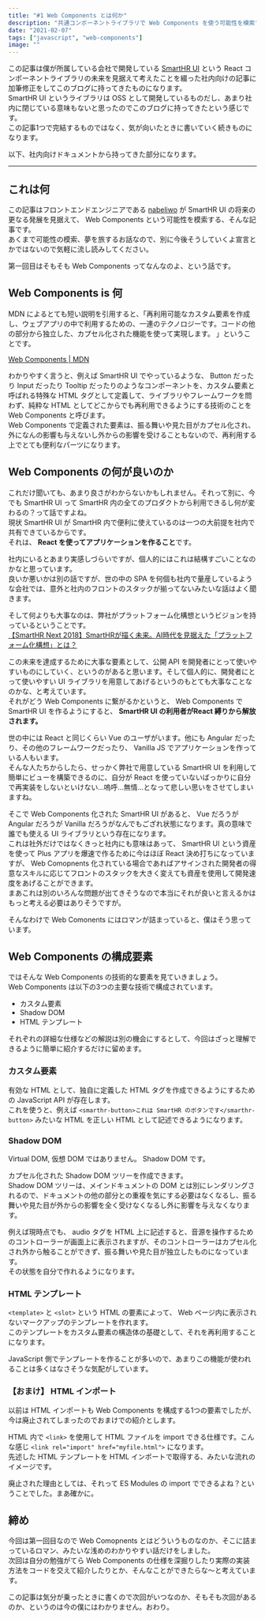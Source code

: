 ```yaml
---
title: "#1 Web Components とは何か"
description: "共通コンポーネントライブラリで Web Components を使う可能性を模索するシリーズを始めようと思います。"
date: "2021-02-07"
tags: ["javascript", "web-components"]
image: ""
---
```


この記事は僕が所属している会社で開発している [SmartHR UI](https://github.com/kufu/smarthr-ui) という React コンポーネントライブラリの未来を見据えて考えたことを綴った社内向けの記事に加筆修正をしてこのブログに持ってきたものになります。  
SmartHR UI というライブラリは OSS として開発しているものだし、あまり社内に閉じている意味もないと思ったのでこのブログに持ってきたという感じです。  
この記事1つで完結するものではなく、気が向いたときに書いていく続きものになります。

以下、社内向けドキュメントから持ってきた部分になります。

---

## これは何

この記事はフロントエンドエンジニアである [nabeliwo](https://twitter.com/nabeliwo) が SmartHR UI の将来の更なる発展を見据えて、 Web Components という可能性を模索する、そんな記事です。  
あくまで可能性の模索、夢を旅するお話なので、別に今後そうしていくよ宣言とかではないので気軽に流し読みしてください。

第一回目はそもそも Web Components ってなんなのよ、という話です。

## Web Components is 何

MDN によるとても短い説明を引用すると、「再利用可能なカスタム要素を作成し、ウェブアプリの中で利用するための、一連のテクノロジーです。コードの他の部分から独立した、カプセル化された機能を使って実現します。 」ということです。

[Web Components | MDN](https://developer.mozilla.org/ja/docs/Web/Web_Components)

わかりやすく言うと、例えば SmartHR UI でやっているような、 Button だったり Input だったり Tooltip だったりのようなコンポーネントを、カスタム要素と呼ばれる特殊な HTML タグとして定義して、ライブラリやフレームワークを問わず、純粋な HTML としてどこからでも再利用できるようにする技術のことを Web Components と呼びます。  
Web Components で定義された要素は、振る舞いや見た目がカプセル化され、外になんの影響も与えないし外からの影響を受けることもないので、再利用する上でとても便利なパーツになります。

## Web Components の何が良いのか

これだけ聞いても、あまり良さがわからないかもしれません。それって別に、今でも SmartHR UI って SmartHR 内の全てのプロダクトから利用できるし何が変わるの？って話ですよね。  
現状 SmartHR UI が SmartHR 内で便利に使えているのは一つの大前提を社内で共有できているからです。  
それは、 **React を使ってアプリケーションを作ること**です。

社内にいるとあまり実感しづらいですが、個人的にはこれは結構すごいことなのかなと思っています。  
良いか悪いかは別の話ですが、世の中の SPA を何個も社内で量産しているような会社では、意外と社内のフロントのスタックが揃ってないみたいな話はよく聞きます。

そして何よりも大事なのは、弊社がプラットフォーム化構想というビジョンを持っているということです。  
[【SmartHR Next 2018】SmartHRが描く未来。AI時代を見据えた「プラットフォーム化構想」とは？](https://mag.smarthr.jp/guide/vision/detail/smarthr_next_2018_miyata/)

この未来を達成するために大事な要素として、公開 API を開発者にとって使いやすいものにしていく、というのがあると思います。そして個人的に、開発者にとって使いやすい UI ライブラリを用意してあげるというのもとても大事なことなのかな、と考えています。  
それがどう Web Components に繋がるかというと、 Web Components で SmartHR UI を作るようにすると、 **SmartHR UI の利用者がReact 縛りから解放されます。**

世の中には React と同じくらい Vue のユーザがいます。他にも Angular だったり、その他のフレームワークだったり、 Vanilla JS でアプリケーションを作っている人もいます。  
そんな人たちからしたら、せっかく弊社で用意している SmartHR UI を利用して簡単にビューを構築できるのに、自分が React を使っていないばっかりに自分で再実装をしないといけない…嗚呼…無情…となって悲しい思いをさせてしまいますね。

そこで Web Components 化された SmartHR UI があると、 Vue だろうが Angular だろうが Vanilla だろうがなんでもござれ状態になります。真の意味で誰でも使える UI ライブラリという存在になります。  
これは社外だけではなくきっと社内にも意味はあって、 SmartHR UI という資産を使って Plus アプリを爆速で作るために今はほぼ React 決め打ちになっていますが、 Web Comopnents 化されている場合であればアサインされた開発者の得意なスキルに応じてフロントのスタックを大きく変えても資産を使用して開発速度をあげることができます。  
まあこれは別のいろんな問題が出てきそうなので本当にそれが良いと言えるかはもっと考える必要はありそうですが。

そんなわけで Web Comonents にはロマンが詰まっていると、僕はそう思っています。

## Web Components の構成要素

ではそんな Web Components の技術的な要素を見ていきましょう。  
Web Components は以下の3つの主要な技術で構成されています。

- カスタム要素
- Shadow DOM
- HTML テンプレート

それぞれの詳細な仕様などの解説は別の機会にするとして、今回はざっと理解できるように簡単に紹介するだけに留めます。

### カスタム要素

有効な HTML として、独自に定義した HTML タグを作成できるようにするための JavaScript API が存在します。  
これを使うと、例えば `<smarthr-button>これは SmartHR のボタンです</smarthr-button>` みたいな HTML を正しい HTML として記述できるようになります。

### Shadow DOM

Virtual DOM, 仮想 DOM ではありません。 Shadow DOM です。

カプセル化された Shadow DOM ツリーを作成できます。  
Shadow DOM ツリーは、メインドキュメントの DOM とは別にレンダリングされるので、ドキュメントの他の部分との重複を気にする必要はなくなるし、振る舞いや見た目が外からの影響を全く受けなくなるし外に影響を与えなくなります。

例えば現時点でも、 audio タグを HTML 上に記述すると、音源を操作するためのコントローラーが画面上に表示されますが、そのコントローラーはカプセル化され外から触ることができず、振る舞いや見た目が独立したものになっています。  
その状態を自分で作れるようになります。

### HTML テンプレート

`<template>` と `<slot>` という HTML の要素によって、 Web ページ内に表示されないマークアップのテンプレートを作れます。  
このテンプレートをカスタム要素の構造体の基礎として、それを再利用することになります。

JavaScript 側でテンプレートを作ることが多いので、あまりこの機能が使われることは多くはなさそうな気配がしています。

### 【おまけ】 HTML インポート

以前は HTML インポートも Web Components を構成する1つの要素でしたが、今は廃止されてしまったのでおまけでの紹介とします。

HTML 内で `<link>` を使用して HTML ファイルを import できる仕様です。こんな感じ `<link rel="import" href="myfile.html">` になります。  
先述した HTML テンプレートを HTML インポートで取得する、みたいな流れのイメージです。

廃止された理由としては、それって ES Modules の import でできるよね？ということでした。まあ確かに。

## 締め

今回は第一回目なので Web Comopnents とはどういうものなのか、そこに詰まっているロマン、みたいな浅めのわかりやすい話だけをしました。  
次回は自分の勉強がてら Web Components の仕様を深掘りしたり実際の実装方法をコードを交えて紹介したりとか、そんなことができたらな〜と考えています。

この記事は気分が乗ったときに書くので次回がいつなのか、そもそも次回があるのか、というのは今の僕にはわかりません。おわり。
